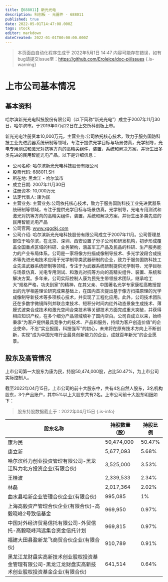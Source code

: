 ```yaml
---
title: [688011] 新光光电
description: 科创板 - 元器件 - 688011
published: true
date: 2022-05-01T14:47:08.000Z
tags: stock
editor: markdown
dateCreated: 2022-01-01T00:00:00.000Z
---
```


> 本页面由自动化程序生成于 2022年5月1日 14:47
> 内容可能存在错误，如有bug请提交issue至：https://github.com/Eroleice/doc-pi/issues
{.is-warning}

# 上市公司基本情况

## 基本资料

哈尔滨新光光电科技股份有限公司（以下简称“新光光电”）成立于2007年11月30日，哈尔滨市。于2019年07月22日在上交所科创板上市。

新光光电注册资本10,000万元，主营业务:公司依托核心技术，致力于服务国防科技工业先进武器系统研制等领域，专注于提供光学目标与场景仿真，光学制导，光电专用测试和激光对抗等方向的高精尖组件，装置，系统和解决方案，并衍生出多类先进的民用智能光电产品。以下是详细信息：

- 公司名称: 哈尔滨新光光电科技股份有限公司
- 股票代码: 688011.SH
- 所在地: 黑龙江 - 哈尔滨市
- 成立日期: 2007年11月30日
- 注册资本: 10,000万元
- 法定代表人: 康为民
- 主营业务: 主营业务:公司依托核心技术，致力于服务国防科技工业先进武器系统研制等领域，专注于提供光学目标与场景仿真，光学制导，光电专用测试和激光对抗等方向的高精尖组件，装置，系统和解决方案，并衍生出多类先进的民用智能光电产品
- 公司官网: www.xggdkj.com
- 公司介绍: 哈尔滨新光光电科技股份有限公司成立于2007年11月。公司管理总部位于哈尔滨，在北京、深圳、西安设置了分子公司和研发机构，初步形成覆盖全国重点区域的科研、业务架构，涵盖军工产品及民品的科研、生产服务能力的产业布局体系。公司是一家将像方扫描成像制导技术、多光学波段合成技术等先进光电技术应用于光学制导类武器研制的企业，致力于服务国防科技工业先进武器系统研制等领域，专注于为武器系统研制提供光学制导、光学目标与场景仿真、光电专用测试、和激光对抗等方向的高精尖组件、装置、系统和解决方案。多年来，公司实际控制人康为民先生带领技术团队，继承哈工大“规格严格，功夫到家”的精神，在其父亲、中国著名光学专家康松高教授提出的光学相差理论研究成果基础上，在国内首次提出基于像方扫描原理的光学成像制导新技术等多项核心技术，并实现了工程化应用。此外，公司技术团队还在多数字微镜阵列并联合束技术、短积分时间内红外动态景象生成技术、薄膜式波束合成技术和激光空间合束技术等关键技术方面完成重大突破，并获得相应知识产权，在多个细分产品领域填补了国内空白。公司自成立以来，始终秉承“为客户提供最具竞争力的技术、产品和服务，持续为客户创造价值”的企业使命，不忘“实业报国，科技强军”的初心，未来将在原有技术方向上不断创新，实现“成为中国光电行业最具创新能力的企业，成就百年新光”的企业愿景。


## 股东及高管情况

上市公司第一大股东为康为民，持股50,474,000股，占比50.47%，为上市公司实际控制人。

截至2022年04月15日，上市公司的前十大股东中，共有4名自然人股东，3名机构股东，3个产品账户，其中5%以上大股东共有2名。上市公司前十大股东明细如下：

> 股东持股数据截止于：2022年04月15日
{.is-info}

| 股东名称 | 持股数量（股） | 持股比例 |
| --- | --- | --- |
| 康为民 | 50,474,000 | 50.47% |
| 康立新 | 5,677,093 | 5.68% |
| 哈尔滨科力创业投资管理有限公司-黑龙江科力北方投资企业(有限合伙) | 3,525,000 | 3.53% |
| 王桂波 | 2,339,533 | 2.34% |
| 林磊 | 2,017,364 | 2.02% |
| 曲水县哈新企业管理合伙企业(有限合伙) | 995,085 | 1% |
| 上海高毅资产管理合伙企业(有限合伙)-高毅晓峰2号致信基金 | 969,950 | 0.97% |
| 中国对外经济贸易信托有限公司-外贸信托-高毅晓峰鸿远集合资金信托计划 | 969,815 | 0.97% |
| 福建大田县盈新龙飞商贸合伙企业(有限合伙) | 910,789 | 0.91% |
| 黑龙江龙财盘实高新技术创业股权投资基金管理有限公司-黑龙江龙财盘实高新技术创业股权投资基金企业(有限合伙) | 641,514 | 0.64% |





